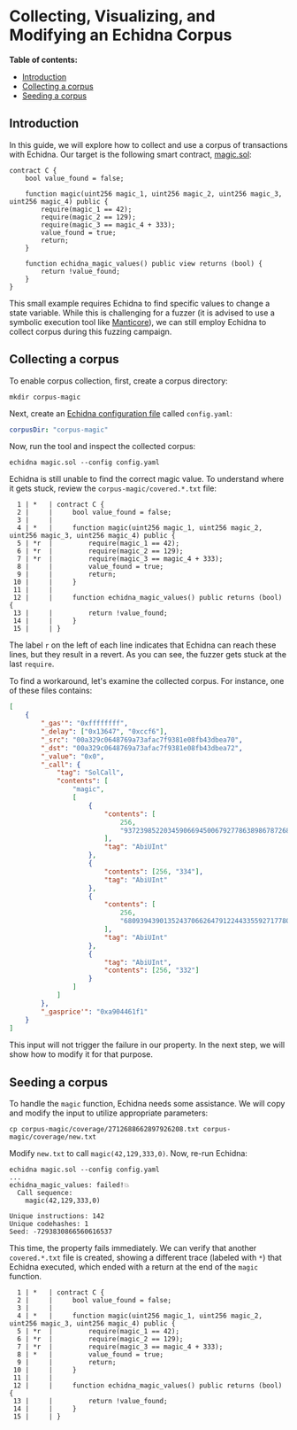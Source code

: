 # Collecting, Visualizing, and Modifying an Echidna Corpus

**Table of contents:**

- [Introduction](#introduction)
- [Collecting a corpus](#collecting-a-corpus)
- [Seeding a corpus](#seeding-a-corpus)

## Introduction

In this guide, we will explore how to collect and use a corpus of transactions with Echidna. Our target is the following smart contract, [magic.sol](https://github.com/crytic/building-secure-contracts/blob/master/program-analysis/echidna/example/magic.sol):

```solidity
contract C {
    bool value_found = false;

    function magic(uint256 magic_1, uint256 magic_2, uint256 magic_3, uint256 magic_4) public {
        require(magic_1 == 42);
        require(magic_2 == 129);
        require(magic_3 == magic_4 + 333);
        value_found = true;
        return;
    }

    function echidna_magic_values() public view returns (bool) {
        return !value_found;
    }
}
```

This small example requires Echidna to find specific values to change a state variable. While this is challenging for a fuzzer (it is advised to use a symbolic execution tool like [Manticore](https://github.com/trailofbits/manticore)), we can still employ Echidna to collect corpus during this fuzzing campaign.

## Collecting a corpus

To enable corpus collection, first, create a corpus directory:

```
mkdir corpus-magic
```

Next, create an [Echidna configuration file](https://github.com/crytic/echidna/wiki/Config) called `config.yaml`:

```yaml
corpusDir: "corpus-magic"
```

Now, run the tool and inspect the collected corpus:

```
echidna magic.sol --config config.yaml
```

Echidna is still unable to find the correct magic value. To understand where it gets stuck, review the `corpus-magic/covered.*.txt` file:

```
  1 | *   | contract C {
  2 |     |     bool value_found = false;
  3 |     |
  4 | *   |     function magic(uint256 magic_1, uint256 magic_2, uint256 magic_3, uint256 magic_4) public {
  5 | *r  |         require(magic_1 == 42);
  6 | *r  |         require(magic_2 == 129);
  7 | *r  |         require(magic_3 == magic_4 + 333);
  8 |     |         value_found = true;
  9 |     |         return;
 10 |     |     }
 11 |     |
 12 |     |     function echidna_magic_values() public returns (bool) {
 13 |     |         return !value_found;
 14 |     |     }
 15 |     | }
```

The label `r` on the left of each line indicates that Echidna can reach these lines, but they result in a revert. As you can see, the fuzzer gets stuck at the last `require`.

To find a workaround, let's examine the collected corpus. For instance, one of these files contains:

```json
[
    {
        "_gas'": "0xffffffff",
        "_delay": ["0x13647", "0xccf6"],
        "_src": "00a329c0648769a73afac7f9381e08fb43dbea70",
        "_dst": "00a329c0648769a73afac7f9381e08fb43dbea72",
        "_value": "0x0",
        "_call": {
            "tag": "SolCall",
            "contents": [
                "magic",
                [
                    {
                        "contents": [
                            256,
                            "93723985220345906694500679277863898678726808528711107336895287282192244575836"
                        ],
                        "tag": "AbiUInt"
                    },
                    {
                        "contents": [256, "334"],
                        "tag": "AbiUInt"
                    },
                    {
                        "contents": [
                            256,
                            "68093943901352437066264791224433559271778087297543421781073458233697135179558"
                        ],
                        "tag": "AbiUInt"
                    },
                    {
                        "tag": "AbiUInt",
                        "contents": [256, "332"]
                    }
                ]
            ]
        },
        "_gasprice'": "0xa904461f1"
    }
]
```

This input will not trigger the failure in our property. In the next step, we will show how to modify it for that purpose.

## Seeding a corpus

To handle the `magic` function, Echidna needs some assistance. We will copy and modify the input to utilize appropriate parameters:

```
cp corpus-magic/coverage/2712688662897926208.txt corpus-magic/coverage/new.txt
```

Modify `new.txt` to call `magic(42,129,333,0)`. Now, re-run Echidna:

```
echidna magic.sol --config config.yaml
...
echidna_magic_values: failed!💥
  Call sequence:
    magic(42,129,333,0)

Unique instructions: 142
Unique codehashes: 1
Seed: -7293830866560616537

```

This time, the property fails immediately. We can verify that another `covered.*.txt` file is created, showing a different trace (labeled with `*`) that Echidna executed, which ended with a return at the end of the `magic` function.

```
  1 | *   | contract C {
  2 |     |     bool value_found = false;
  3 |     |
  4 | *   |     function magic(uint256 magic_1, uint256 magic_2, uint256 magic_3, uint256 magic_4) public {
  5 | *r  |         require(magic_1 == 42);
  6 | *r  |         require(magic_2 == 129);
  7 | *r  |         require(magic_3 == magic_4 + 333);
  8 | *   |         value_found = true;
  9 |     |         return;
 10 |     |     }
 11 |     |
 12 |     |     function echidna_magic_values() public returns (bool) {
 13 |     |         return !value_found;
 14 |     |     }
 15 |     | }
```
